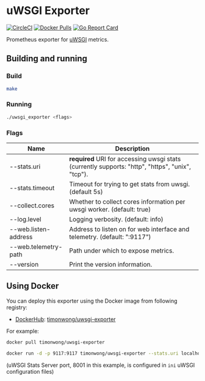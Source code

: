 # uWSGI Exporter

[![CircleCI](https://circleci.com/gh/timonwong/uwsgi_exporter/tree/master.svg?style=shield)][circleci]
[![Docker Pulls](https://img.shields.io/docker/pulls/timonwong/uwsgi-exporter.svg?maxAge=604800)][hub]
[![Go Report Card](https://goreportcard.com/badge/github.com/timonwong/uwsgi_exporter)](https://goreportcard.com/report/github.com/timonwong/uwsgi_exporter)

Prometheus exporter for [uWSGI] metrics.

## Building and running

### Build

```bash
make
```

### Running

```bash
./uwsgi_exporter <flags>
```

### Flags

Name                                       | Description
-------------------------------------------|--------------------------------------------------------------------------------------------------
--stats.uri                                | **required** URI for accessing uwsgi stats (currently supports: "http", "https", "unix", "tcp").
--stats.timeout                            | Timeout for trying to get stats from uwsgi. (default 5s)
--collect.cores                            | Whether to collect cores information per uwsgi worker. (default: true)
--log.level                                | Logging verbosity. (default: info)
--web.listen-address                       | Address to listen on for web interface and telemetry. (default: ":9117")
--web.telemetry-path                       | Path under which to expose metrics.
--version                                  | Print the version information.

## Using Docker

You can deploy this exporter using the Docker image from following registry:

* [DockerHub]\: [timonwong/uwsgi-exporter](https://registry.hub.docker.com/u/timonwong/uwsgi-exporter/)

For example:

```bash
docker pull timonwong/uwsgi-exporter

docker run -d -p 9117:9117 timonwong/uwsgi-exporter --stats.uri localhost:8001
```

(uWSGI Stats Server port, 8001 in this example, is configured in `ini` uWSGI configuration files)

[uWSGI]: https://uwsgi-docs.readthedocs.io
[circleci]: https://circleci.com/gh/timonwong/uwsgi_exporter
[hub]: https://hub.docker.com/r/timonwong/uwsgi-exporter/
[travis]: https://travis-ci.org/timonwong/uwsgi_exporter
[quay]: https://quay.io/repository/timonwong/uwsgi-exporter
[DockerHub]: https://hub.docker.com
[Quay.io]: https://quay.io
